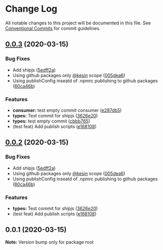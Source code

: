 # Change Log

All notable changes to this project will be documented in this file.
See [Conventional Commits](https://conventionalcommits.org) for commit guidelines.

## [0.0.3](https://github.com/Kesin11/my-lerna-typescript-sandbox/compare/v0.0.1...v0.0.3) (2020-03-15)


### Bug Fixes

* Add shipjs ([5edff2a](https://github.com/Kesin11/my-lerna-typescript-sandbox/commit/5edff2ad80175098e875befdfef289e54bbb4e43))
* Using github packages only [@kesin](https://github.com/kesin) scope ([005dea6](https://github.com/Kesin11/my-lerna-typescript-sandbox/commit/005dea6c9e10f49749cf93cd3d3667f0ac329a3a))
* Using publishConfig inseatd of .npmrc publishing to github packages ([60ca46b](https://github.com/Kesin11/my-lerna-typescript-sandbox/commit/60ca46b5cb0e09c90743f2e1efbf4fcb320c30a7))


### Features

* **consumer:** test empty commit consumer ([e287db5](https://github.com/Kesin11/my-lerna-typescript-sandbox/commit/e287db5cfef923619f97bf21bfb856e282c71e12))
* **types:** Test commit for shipjs ([3626e20](https://github.com/Kesin11/my-lerna-typescript-sandbox/commit/3626e20c572b35b2e8bd1154d49340809d46e730))
* **types:** test empty commit ([cbbb765](https://github.com/Kesin11/my-lerna-typescript-sandbox/commit/cbbb765febb6a7ee2aaeebf90e9ae633ab0c7ef7))
* (test feat) Add publish scripts ([e168108](https://github.com/Kesin11/my-lerna-typescript-sandbox/commit/e168108cfc664a91e2cdc0dd5b4784a07ca05ec3))





## [0.0.2](https://github.com/Kesin11/my-lerna-typescript-sandbox/compare/v0.0.1...v0.0.2) (2020-03-15)


### Bug Fixes

* Add shipjs ([5edff2a](https://github.com/Kesin11/my-lerna-typescript-sandbox/commit/5edff2ad80175098e875befdfef289e54bbb4e43))
* Using github packages only [@kesin](https://github.com/kesin) scope ([005dea6](https://github.com/Kesin11/my-lerna-typescript-sandbox/commit/005dea6c9e10f49749cf93cd3d3667f0ac329a3a))
* Using publishConfig inseatd of .npmrc publishing to github packages ([60ca46b](https://github.com/Kesin11/my-lerna-typescript-sandbox/commit/60ca46b5cb0e09c90743f2e1efbf4fcb320c30a7))


### Features

* **types:** Test commit for shipjs ([3626e20](https://github.com/Kesin11/my-lerna-typescript-sandbox/commit/3626e20c572b35b2e8bd1154d49340809d46e730))
* (test feat) Add publish scripts ([e168108](https://github.com/Kesin11/my-lerna-typescript-sandbox/commit/e168108cfc664a91e2cdc0dd5b4784a07ca05ec3))





## 0.0.1 (2020-03-15)

**Note:** Version bump only for package root

